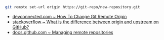 ```bash
git remote set-url origin https://git-repo/new-repository.git
```
- [devconnected.com ~ How To Change Git Remote Origin](https://devconnected.com/how-to-change-git-remote-origin/)
- [stackoverflow ~ What is the difference between origin and upstream on GitHub?](https://stackoverflow.com/a/9257901)
- [docs.github.com ~ Managing remote repositories](https://docs.github.com/en/get-started/getting-started-with-git/managing-remote-repositories)
